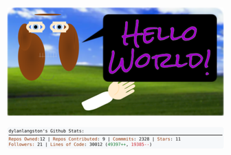 <!-- 
Version 2.0.72
Built Tue Jul 09 2024 05:05:25 GMT+0000 (Coordinated Universal Time)
-->

<h1 align="center">
  <a href="https://github.com/dylanlangston/dylanlangston/tree/master/src" title="Click to View Source">
    <picture width="100%" alt="Dylan">
      <source media="(prefers-color-scheme: dark)" srcset="dylan-dark.svg?version=2.0.72">
      <img src="dylan-light.svg?version=2.0.72" alt="Dylan">
    </picture>
  </a>
</h1>

<div align="center">
  <picture width="100%" alt="Profile Info and Stats">
    <source media="(prefers-color-scheme: dark)" srcset="stats-dark.svg?version=2.0.72">
    <img src="stats-light.svg?version=2.0.72" alt="Profile Info and Stats">
  </picture>
</div>
